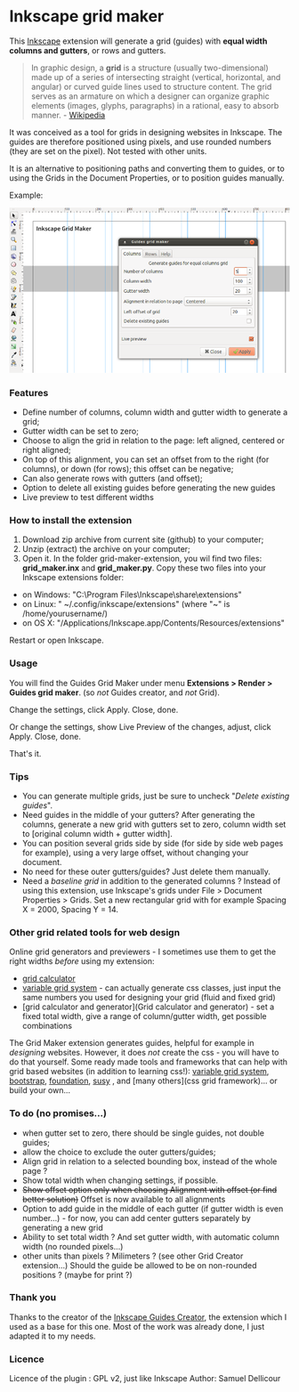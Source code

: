 Inkscape grid maker
===================

This [Inkscape](http://inkscape.org/) extension will generate a grid (guides) with **equal width columns and gutters**, or rows and gutters.

> In graphic design, a **grid** is a structure (usually two-dimensional) made up of a series of intersecting straight (vertical, horizontal, and angular) or curved guide lines used to structure content. The grid serves as an armature on which a designer can organize graphic elements (images, glyphs, paragraphs) in a rational, easy to absorb manner. - [Wikipedia](http://en.wikipedia.org/wiki/Grid_%28graphic_design%29)

It was conceived as a tool for grids in designing websites in Inkscape. The guides are therefore positioned using pixels, and use rounded numbers (they are set on the pixel). Not tested with other units.

It is an alternative to positioning paths and converting them to guides, or to using the Grids in the Document Properties, or to position guides manually.

Example:

![grid maker in action](readme-img/inkscape-gridmaker.png)

### Features

- Define number of columns, column width and gutter width to generate a grid;
- Gutter width can be set to zero;
- Choose to align the grid in relation to the page: left aligned, centered or right aligned;
- On top of this alignment, you can set an offset from to the right (for columns), or down (for rows); this offset can be negative;
- Can also generate rows with gutters (and offset);
- Option to delete all existing guides before generating the new guides
- Live preview to test different widths

### How to install the extension

1. Download zip archive from current site (github) to your computer;
2. Unzip (extract) the archive on your computer;
3. Open it. In the folder grid-maker-extension, you wil find two files: **grid_maker.inx** and **grid_maker.py**. Copy these two files into your Inkscape extensions folder:

- on Windows: "C:\Program Files\Inkscape\share\extensions"
- on Linux: " ~/.config/inkscape/extensions" (where "~" is /home/yourusername/)
- on OS X: "/Applications/Inkscape.app/Contents/Resources/extensions" 

Restart or open Inkscape.

### Usage

You will find the Guides Grid Maker under menu **Extensions > Render > Guides grid maker**. (so *not* Guides creator, and *not* Grid).

Change the settings, click Apply. Close, done.

Or change the settings, show Live Preview of the changes, adjust, click Apply. Close, done.

That's it.

### Tips

- You can generate multiple grids, just be sure to uncheck "*Delete existing guides*". 
- Need guides in the middle of your gutters? After generating the columns, generate a new grid with gutters set to zero, column width set to [original column width + gutter width].
- You can position several grids side by side (for side by side web pages for example), using a very large offset, without changing your document.
- No need for these outer gutters/guides? Just delete them manually.
- Need a *baseline grid* in addition to the generated columns ? Instead of using this extension, use Inkscape's grids under File > Document Properties > Grids. Set a new rectangular grid with for example Spacing X = 2000, Spacing Y = 14.

### Other grid related tools for web design

Online grid generators and previewers - I sometimes use them to get the right widths *before* using my extension: 

- [grid calculator](http://www.29digital.net/grid/)
- [variable grid system](http://grids.heroku.com/) - can actually generate css classes, just input the same numbers you used for designing your grid (fluid and fixed grid)
- [grid calculator and generator](Grid calculator and generator) - set a fixed total width, give a range of column/gutter width, get possible combinations

The Grid Maker extension generates guides, helpful for example in *designing* websites. However, it does *not* create the css - you will have to do that yourself. Some ready made tools and frameworks that can help with grid based websites (in addition to learning css!): [variable grid system](http://grids.heroku.com/), [bootstrap](http://getbootstrap.com/), [foundation](http://foundation.zurb.com/), [susy](http://susy.oddbird.net/)  , and [many others](css grid framework)... or build your own...

### To do (no promises...)

- when gutter set to zero, there should be single guides, not double guides;
- allow the choice to exclude the outer gutters/guides;
- Align grid in relation to a selected bounding box, instead of the whole page ?
- Show total width when changing settings, if possible.
- ~~Show offset option only when choosing Alignment with offset (or find better solution)~~ Offset is now available to all alignments
- Option to add guide in the middle of each gutter (if gutter width is even number...) - for now, you can add center gutters separately by generating a new grid
- Ability to set total width ? And set gutter width, with automatic column width (no rounded pixels...)
- other units than pixels ? Milimeters ? (see other Grid Creator extension...) Should the guide be allowed to be on non-rounded positions ? (maybe for print ?)

### Thank you

Thanks to the creator of the [Inkscape Guides Creator](http://code.google.com/p/inkscape-guides-creator/), the extension which I used as a base for this one. Most of the work was already done, I just adapted it to my needs.

### Licence

Licence of the plugin : GPL v2, just like Inkscape
Author: Samuel Dellicour